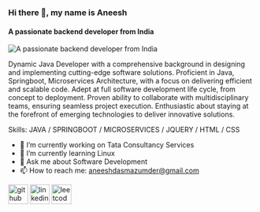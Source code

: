 ### Hi there 👋, my name is Aneesh
#### A passionate backend developer from India
![A passionate backend developer from India](https://media.licdn.com/dms/image/D4D16AQEIxBOiRUuudQ/profile-displaybackgroundimage-shrink_350_1400/0/1688028288914?e=1710374400&v=beta&t=lqA7RI3fKsKotdNIrlksn0KACWwoH6tl_961ipWqIfM)

Dynamic Java Developer with a comprehensive background in designing and implementing cutting-edge software solutions. Proficient in Java, Springboot, Microservices Architecture, with a focus on delivering efficient and scalable code. Adept at full software development life cycle, from concept to deployment. Proven ability to collaborate with multidisciplinary teams, ensuring seamless project execution. Enthusiastic about staying at the forefront of emerging technologies to deliver innovative solutions.

Skills: JAVA / SPRINGBOOT / MICROSERVICES / JQUERY / HTML / CSS

- 🔭 I’m currently working on Tata Consultancy Services 
- 🌱 I’m currently learning Linux 
- 💬 Ask me about Software Development 
- 📫 How to reach me: aneeshdasmazumder@gmail.com 


[<img src='https://cdn.jsdelivr.net/npm/simple-icons@3.0.1/icons/github.svg' alt='github' height='40'>](https://github.com/https://github.com/aneeshdasmazumder)  [<img src='https://cdn.jsdelivr.net/npm/simple-icons@3.0.1/icons/linkedin.svg' alt='linkedin' height='40'>](https://www.linkedin.com/in/https://www.linkedin.com/in/aneesh-das-mazumder-658104129//)  [<img src='https://cdn.jsdelivr.net/npm/simple-icons@3.0.1/icons/leetcode.svg' alt='leetcode' height='40'>](https://leetcode.com/aneesh9874/)  

